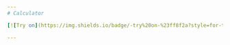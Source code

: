 ```yaml
---
# Calculator

[![Try on](https://img.shields.io/badge/-try%20on-%23ff8f2a?style=for-the-badge)]()

---
```

